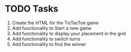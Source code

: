 # TODO Tasks

1. Create the HTML for the TicTacToe game
2. Add functionality to Start a new game
3. Add functionality to display your placement in the grid
4. Add functionality to switch turns
5. Add functionality to find the winner
